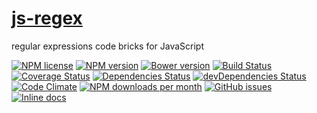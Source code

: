[js-regex](http://aureooms.github.io/js-regex)
==

regular expressions code bricks for JavaScript

[![NPM license](https://img.shields.io/npm/l/@aureooms/js-regex.svg?style=flat)](https://raw.githubusercontent.com/aureooms/js-regex/master/LICENSE)
[![NPM version](https://img.shields.io/npm/v/@aureooms/js-regex.svg?style=flat)](https://www.npmjs.org/package/@aureooms/js-regex)
[![Bower version](https://img.shields.io/bower/v/@aureooms/js-regex.svg?style=flat)](http://bower.io/search/?q=@aureooms/js-regex)
[![Build Status](https://img.shields.io/travis/aureooms/js-regex.svg?style=flat)](https://travis-ci.org/aureooms/js-regex)
[![Coverage Status](https://img.shields.io/coveralls/aureooms/js-regex.svg?style=flat)](https://coveralls.io/r/aureooms/js-regex)
[![Dependencies Status](https://img.shields.io/david/aureooms/js-regex.svg?style=flat)](https://david-dm.org/aureooms/js-regex#info=dependencies)
[![devDependencies Status](https://img.shields.io/david/dev/aureooms/js-regex.svg?style=flat)](https://david-dm.org/aureooms/js-regex#info=devDependencies)
[![Code Climate](https://img.shields.io/codeclimate/github/aureooms/js-regex.svg?style=flat)](https://codeclimate.com/github/aureooms/js-regex)
[![NPM downloads per month](https://img.shields.io/npm/dm/@aureooms/js-regex.svg?style=flat)](https://www.npmjs.org/package/@aureooms/js-regex)
[![GitHub issues](https://img.shields.io/github/issues/aureooms/js-regex.svg?style=flat)](https://github.com/aureooms/js-regex/issues)
[![Inline docs](http://inch-ci.org/github/aureooms/js-regex.svg?branch=master&style=shields)](http://inch-ci.org/github/aureooms/js-regex)

